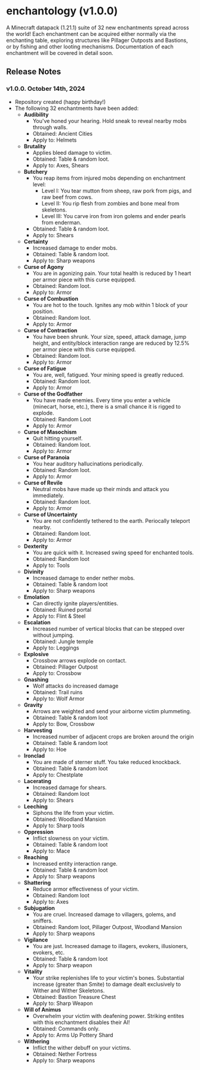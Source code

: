 # enchantology (v1.0.0)
A Minecraft datapack (1.21.1) suite of 32 new enchantments spread across the world! Each enchantment can be acquired either normally via the enchanting table, exploring structures like Pillager Outposts and Bastions, or by fishing and other looting mechanisms. Documentation of each enchantment will be covered in detail soon.

## Release Notes

### v1.0.0. October 14th, 2024
+ Repository created (happy birthday!)
+ The following 32 enchantments have been added:
    + **Audibility**
       + You've honed your hearing. Hold sneak to reveal nearby mobs through walls.
       + Obtained: Ancient Cities
       + Apply to: Helmets
    + **Brutality**
       + Applies bleed damage to victim.
       + Obtained: Table & random loot.
       + Apply to: Axes, Shears
    + **Butchery**
       + You reap items from injured mobs depending on enchantment level:
          + Level I: You tear mutton from sheep, raw pork from pigs, and raw beef from cows.
          + Level II: You rip flesh from zombies and bone meal from skeletons.
          + Level III: You carve iron from iron golems and ender pearls from enderman.
      + Obtained: Table & random loot.
      + Apply to: Shears
    + **Certainty**
       + Increased damage to ender mobs.
       + Obtained: Table & random loot.
       + Apply to: Sharp weapons
    + **Curse of Agony**
       + You are in agonizing pain. Your total health is reduced by 1 heart per armor piece with this curse equipped.
       + Obtained: Random loot.
       + Apply to: Armor
    + **Curse of Combustion**
       + You are hot to the touch. Ignites any mob within 1 block of your position.
       + Obtained: Random loot.
       + Apply to: Armor
    + **Curse of Contraction**
       + You have been shrunk. Your size, speed, attack damage, jump height, and entity/block interaction range are reduced by 12.5% per armor piece with this curse equipped.
       + Obtained: Random loot.
       + Apply to: Armor
    + **Curse of Fatigue**
       + You are, well, fatigued. Your mining speed is greatly reduced.
       + Obtained: Random loot.
       + Apply to: Armor
    + **Curse of the Godfather**
       + You have made enemies. Every time you enter a vehicle (minecart, horse, etc.), there is a small chance it is rigged to explode.
       + Obtained: Random Loot
       + Apply to: Armor
    + **Curse of Masochism**
       + Quit hitting yourself.
       + Obtained: Random loot.
       + Apply to: Armor
    + **Curse of Paranoia**
       + You hear auditory hallucinations periodically.
       + Obtained: Random loot.
       + Apply to: Armor
    + **Curse of Revile**
       + Neutral mobs have made up their minds and attack you immediately.
       + Obtained: Random loot.
       + Apply to: Armor
    + **Curse of Uncertainty**
       + You are not confidently tethered to the earth. Periocally teleport nearby.
       + Obtained: Random loot.
       + Apply to: Armor
    + **Dexterity**
       + You are quick with it. Increased swing speed for enchanted tools.
       + Obtained: Random loot
       + Apply to: Tools
    + **Divinity**
       + Increased damage to ender nether mobs.
       + Obtained: Table & random loot
       + Apply to: Sharp weapons
    + **Emolation**
       + Can directly ignite players/entities.
       + Obtained: Ruined portal
       + Apply to: Flint & Steel
    + **Escalation**
       + Increased number of vertical blocks that can be stepped over without jumping.
       + Obtained: Jungle temple
       + Apply to: Leggings
    + **Explosive**
       + Crossbow arrows explode on contact.
       + Obtained: Pillager Outpost
       + Apply to: Crossbow
    + **Gnashing**
       + Wolf attacks do increased damage
       + Obtained: Trail ruins
       + Apply to: Wolf Armor
    + **Gravity**
       + Arrows are weighted and send your airborne victim plummeting.
       + Obtained: Table & random loot
       + Apply to: Bow, Crossbow
    + **Harvesting**
       + Increased number of adjacent crops are broken around the origin
       + Obtained: Table & random loot
       + Apply to: Hoe
    + **Ironclad**
       + You are made of sterner stuff. You take reduced knockback.
       + Obtained: Table & random loot
       + Apply to: Chestplate
    + **Lacerating**
       + Increased damage for shears.
       + Obtained: Random loot
       + Apply to: Shears
    + **Leeching**
       + Siphons the life from your victim.
       + Obtained: Woodland Mansion
       + Apply to: Sharp tools
    + **Oppression**
       + Inflict slowness on your victim.
       + Obtained: Table & random loot
       + Apply to: Mace
    + **Reaching**
       + Increased entity interaction range.
       + Obtained: Table & random loot
       + Apply to: Sharp weapons
    + **Shattering**
       + Reduce armor effectiveness of your victim.
       + Obtained: Random loot
       + Apply to: Axes
    + **Subjugation**
       + You are cruel. Increased damage to villagers, golems, and sniffers.
       + Obtained: Random loot, Pillager Outpost, Woodland Mansion
       + Apply to: Sharp weapons
    + **Vigilance**
       + You are just. Increased damage to illagers, evokers, illusioners, evokers, etc.
       + Obtained: Table & random loot
       + Apply to: Sharp weapon
    + **Vitality**
       + Your strike replenishes life to your victim's bones. Substantial increase (greater than Smite) to damage dealt exclusively to Wither and Wither Skeletons.
       + Obtained: Bastion Treasure Chest
       + Apply to: Sharp Weapon
    + **Will of Animus**
       + Overwhelm your victim with deafening power. Striking entites with this enchantment disables their AI!
       + Obtained: Commands only.
       + Apply to: Arms Up Pottery Shard
    + **Withering**
       + Inflict the wither debuff on your victims.
       + Obtained: Nether Fortress
       + Apply to: Sharp weapons
